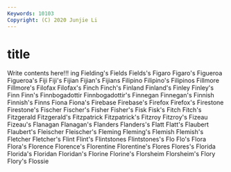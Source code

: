 ```yaml
---
Keywords: 10103
Copyright: (C) 2020 Junjie Li
---
```


# title

Write contents here!!!
ing 
Fielding's 
Fields 
Fields's 
Figaro 
Figaro's 
Figueroa 
Figueroa's 
Fiji
Fiji's 
Fijian 
Fijian's 
Fijians 
Filipino 
Filipino's 
Filipinos 
Fillmore 
Fillmore's 
Filofax
Filofax's 
Finch 
Finch's 
Finland 
Finland's 
Finley 
Finley's 
Finn 
Finn's 
Finnbogadottir
Finnbogadottir's 
Finnegan 
Finnegan's 
Finnish 
Finnish's 
Finns 
Fiona 
Fiona's 
Firebase 
Firebase's
Firefox 
Firefox's 
Firestone 
Firestone's 
Fischer 
Fischer's 
Fisher 
Fisher's 
Fisk 
Fisk's
Fitch 
Fitch's 
Fitzgerald 
Fitzgerald's 
Fitzpatrick 
Fitzpatrick's 
Fitzroy 
Fitzroy's 
Fizeau 
Fizeau's
Flanagan 
Flanagan's 
Flanders 
Flanders's 
Flatt 
Flatt's 
Flaubert 
Flaubert's 
Fleischer 
Fleischer's
Fleming 
Fleming's 
Flemish 
Flemish's 
Fletcher 
Fletcher's 
Flint 
Flint's 
Flintstones 
Flintstones's
Flo 
Flo's 
Flora 
Flora's 
Florence 
Florence's 
Florentine 
Florentine's 
Flores 
Flores's
Florida 
Florida's 
Floridan 
Floridan's 
Florine 
Florine's 
Florsheim 
Florsheim's 
Flory 
Flory's
Flossie 
